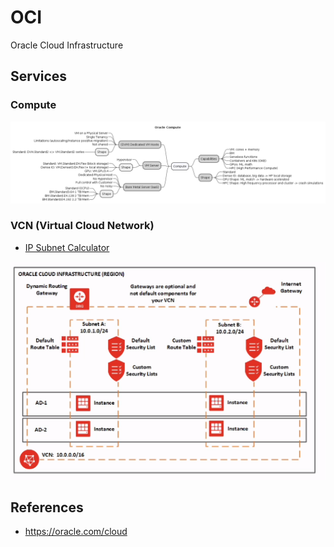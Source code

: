 # OCI

Oracle Cloud Infrastructure

## Services

### Compute

![](assets/docs/src/compute/compute.png)

### VCN (Virtual Cloud Network)

- [IP Subnet Calculator](https://www.subnet-calculator.com/subnet.php)

![](assets/imgs/oci-vcn.png)

## References 

- https://oracle.com/cloud